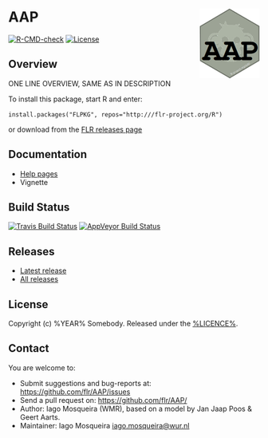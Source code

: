 # AAP <img src="man/figures/aap.png" align="right" width="120" />

[![R-CMD-check](https://github.com/flr/aap/workflows/R-CMD-check/badge.svg)](https://github.com/flr/aap/actions)
[![License](https://flr-project.org/img/eupl12.svg)](https://eupl.eu/1.2/en)


## Overview
ONE LINE OVERVIEW, SAME AS IN DESCRIPTION

To install this package, start R and enter:

	install.packages("FLPKG", repos="http:///flr-project.org/R")

or download from the [FLR releases page](https://github.com/flr/R/releases)

## Documentation
- [Help pages](http://flr-project.org/FLPKG)
- Vignette

## Build Status
[![Travis Build Status](https://travis-ci.org/flr/FLPKG.svg?branch=master)](https://travis-ci.org/flr/FLPKG)
[![AppVeyor Build Status](https://ci.appveyor.com/api/projects/status/github/flr/FLPKG?branch=master&svg=true)](https://ci.appveyor.com/project/flr/FLPKG)

## Releases
- [Latest release](https://github.com/flr/R/releases/latest)
- [All releases](https://github.com/flr/R/releases/)

## License
Copyright (c) %YEAR% Somebody. Released under the [%LICENCE%](%LICENCEURL%).

## Contact
You are welcome to:

- Submit suggestions and bug-reports at: <https://github.com/flr/AAP/issues>
- Send a pull request on: <https://github.com/flr/AAP/>
- Author: Iago Mosqueira (WMR), based on a model by Jan Jaap Poos & Geert Aarts.
- Maintainer: Iago Mosqueira <iago.mosqueira@wur.nl>
